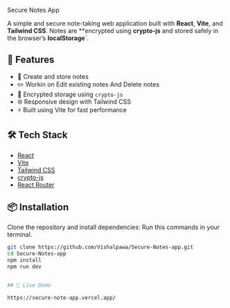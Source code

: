 Secure Notes App

A simple and secure note-taking web application built with **React**, **Vite**, and **Tailwind CSS**. Notes are **encrypted using **crypto-js** and stored safely in the browser’s **localStorage**`.

## 🚀 Features

- 📝 Create and store notes
- ✏️ Workin on Edit existing notes And Delete notes
- 🔐 Encrypted storage using `crypto-js`
- 🌐 Responsive design with Tailwind CSS
- ⚡️ Built using Vite for fast performance

## 🛠 Tech Stack

- [React](https://reactjs.org/)
- [Vite](https://vitejs.dev/)
- [Tailwind CSS](https://tailwindcss.com/)
- [crypto-js](https://github.com/brix/crypto-js)
- [React Router](https://reactrouter.com/)
 
## 📦 Installation

Clone the repository and install dependencies:
Run this commands in your terminal.

```bash
git clone https://github.com/Vishalpawa/Secure-Notes-app.git
cd Secure-Notes-app
npm install
npm run dev


## 🔗 Live Demo

https://secure-note-app.vercel.app/
